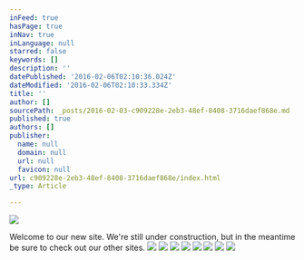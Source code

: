 ```yaml
---
inFeed: true
hasPage: true
inNav: true
inLanguage: null
starred: false
keywords: []
description: ''
datePublished: '2016-02-06T02:10:36.024Z'
dateModified: '2016-02-06T02:10:33.334Z'
title: ''
author: []
sourcePath: _posts/2016-02-03-c909228e-2eb3-48ef-8408-3716daef868e.md
published: true
authors: []
publisher:
  name: null
  domain: null
  url: null
  favicon: null
url: c909228e-2eb3-48ef-8408-3716daef868e/index.html
_type: Article

---
```

![](https://s3-us-west-2.amazonaws.com/the-grid-img/p/414550526b258d4759c3d9c023393f0cb1fc7e3d.jpg)

Welcome to our new site.  We're still under construction, but in the meantime be sure to check out our other sites.
![](https://s3-us-west-2.amazonaws.com/the-grid-img/p/38ba6445eb6721769ed7a59b0559e41076194895.jpg)
![](https://s3-us-west-2.amazonaws.com/the-grid-img/p/290ba4c4785317236e2551d8091c81066baddbca.png)
![](https://s3-us-west-2.amazonaws.com/the-grid-img/p/47d612eb39194652248d5a276d29a860fe5723b8.png)
![](https://s3-us-west-2.amazonaws.com/the-grid-img/p/22f122be7e0117f22cd1925e46a9c878b83c934f.png)
![](https://s3-us-west-2.amazonaws.com/the-grid-img/p/4d053268cdba06118f75a9a104eed6a14958faec.png)
![](https://s3-us-west-2.amazonaws.com/the-grid-img/p/36edfd2214203d3f84c2bc74c35b7c2017db60ee.png)
![](https://s3-us-west-2.amazonaws.com/the-grid-img/p/3a5b5c71b38abfa9eabe7c57027c51823c69977b.jpg)
![](https://s3-us-west-2.amazonaws.com/the-grid-img/p/80019b99cca28bc1792606871c800a225b6598ae.png)